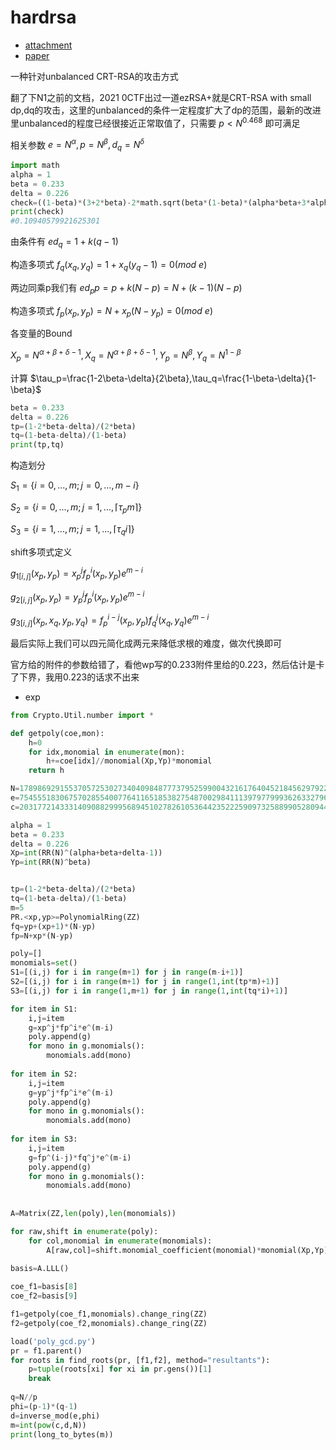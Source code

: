 # hardrsa

- [attachment](https://github.com/hash-hash/crypto/blob/main/blog附件/hardrsa.py)
- [paper](https://www.iacr.org/archive/eurocrypt2017/10210359/10210359.pdf)

一种针对unbalanced CRT-RSA的攻击方式

翻了下N1之前的文档，2021 0CTF出过一道ezRSA+就是CRT-RSA with small dp,dq的攻击，这里的unbalanced的条件一定程度扩大了dp的范围，最新的改进里unbalanced的程度已经很接近正常取值了，只需要 $p < N^{0.468}$ 即可满足

相关参数 $e=N^\alpha,p=N^\beta,d_q=N^\delta$

```python
import math
alpha = 1
beta = 0.233
delta = 0.226
check=((1-beta)*(3+2*beta)-2*math.sqrt(beta*(1-beta)*(alpha*beta+3*alpha+beta)))/(3+beta)-delta
print(check)
#0.10940579921625301
```

由条件有 $ed_q=1+k(q-1)$

构造多项式 $f_q(x_q,y_q)=1+x_q(y_q-1)=0(mod~e)$

两边同乘p我们有 $ed_pp=p+k(N-p)=N+(k-1)(N-p)$

构造多项式 $f_p(x_p,y_p)=N+x_p(N-y_p)=0(mod~e)$

各变量的Bound

$X_p=N^{\alpha+\beta+\delta-1},X_q=N^{\alpha+\beta+\delta-1},Y_p=N^{\beta},Y_q=N^{1-\beta}$

计算 $\tau_p=\frac{1-2\beta-\delta}{2\beta},\tau_q=\frac{1-\beta-\delta}{1-\beta}$

```python
beta = 0.233
delta = 0.226
tp=(1-2*beta-delta)/(2*beta)
tq=(1-beta-delta)/(1-beta)
print(tp,tq)
```

构造划分

$S_1=\{i=0,...,m;j=0,...,m-i\}$

$S_2=\{i=0,...,m;j=1,...,\lceil\tau_pm\rceil\}$

$S_3=\{i=1,...,m;j=1,...,\lceil\tau_qi\rceil\}$

shift多项式定义

$g_{1[i,j]}(x_p,y_p)=x_p^jf_p^i(x_p,y_p)e^{m-i}$

$g_{2[i,j]}(x_p,y_p)=y_p^jf_p^i(x_p,y_p)e^{m-i}$

$g_{3[i,j]}(x_p,x_q,y_p,y_q)=f_p^{i-j}(x_p,y_p)f_q^j(x_q,y_q)e^{m-i}$

最后实际上我们可以四元简化成两元来降低求根的难度，做次代换即可

官方给的附件的参数给错了，看他wp写的0.233附件里给的0.223，然后估计是卡了下界，我用0.223的话求不出来

- exp

```python
from Crypto.Util.number import *

def getpoly(coe,mon):
    h=0
    for idx,monomial in enumerate(mon):
        h+=coe[idx]//monomial(Xp,Yp)*monomial
    return h

N=17898692915537057253027340409848777379525990043216176404521845629792286203459681133425615460580210961931628383718238208402935069434512008997422795968676635886265184398587211149645171148089263697198308448184434844310802022336492929706736607458307830462086477073132852687216229392067680807130235274969547247389
e=7545551830675702855400776411651853827548700298411139797799936263327967930532764763078562198672340967918924251144028131553633521880515798926665667805615808959981427173796925381781834763784420392535231864547193756385722359555841096299828227134582178397639173696868619386281360614726834658925680670513451826507
c=2031772143331409088299956894510278261053644235222590973258899052809440238898925631603059180509792948749674390704473123551866909789808259315538758248037806795516031585011977710042943997673076463232373915245996143847637737207984866535157697240588441997103830717158181959653034344529914097609427019775229834115

alpha = 1
beta = 0.233
delta = 0.226
Xp=int(RR(N)^(alpha+beta+delta-1))
Yp=int(RR(N)^beta)


tp=(1-2*beta-delta)/(2*beta)
tq=(1-beta-delta)/(1-beta)
m=5
PR.<xp,yp>=PolynomialRing(ZZ)
fq=yp+(xp+1)*(N-yp)
fp=N+xp*(N-yp)

poly=[]
monomials=set()
S1=[(i,j) for i in range(m+1) for j in range(m-i+1)]
S2=[(i,j) for i in range(m+1) for j in range(1,int(tp*m)+1)]
S3=[(i,j) for i in range(1,m+1) for j in range(1,int(tq*i)+1)]

for item in S1:
    i,j=item
    g=xp^j*fp^i*e^(m-i)
    poly.append(g)
    for mono in g.monomials():
        monomials.add(mono)
    
for item in S2:
    i,j=item
    g=yp^j*fp^i*e^(m-i)
    poly.append(g)
    for mono in g.monomials():
        monomials.add(mono)
    
for item in S3:
    i,j=item
    g=fp^(i-j)*fq^j*e^(m-i)
    poly.append(g)
    for mono in g.monomials():
        monomials.add(mono)
        
        
A=Matrix(ZZ,len(poly),len(monomials))

for raw,shift in enumerate(poly):
    for col,monomial in enumerate(monomials):
        A[raw,col]=shift.monomial_coefficient(monomial)*monomial(Xp,Yp)
        
basis=A.LLL()

coe_f1=basis[8]
coe_f2=basis[9]

f1=getpoly(coe_f1,monomials).change_ring(ZZ)
f2=getpoly(coe_f2,monomials).change_ring(ZZ)

load('poly_gcd.py') 
pr = f1.parent() 
for roots in find_roots(pr, [f1,f2], method="resultants"): 
    p=tuple(roots[xi] for xi in pr.gens())[1]
    break
    
q=N//p
phi=(p-1)*(q-1)
d=inverse_mod(e,phi)
m=int(pow(c,d,N))
print(long_to_bytes(m))
```

